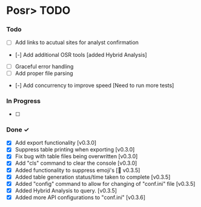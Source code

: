 # Posr> TODO


### Todo
- [ ] Add links to acutual sites for analyst confirmation
- [-] Add additional OSR tools [added Hybrid Analysis]
- [ ] Graceful error handling
- [ ] Add proper file parsing
- [-] Add concurrency to improve speed [Need to run more tests]

### In Progress

- [ ]  

### Done ✓

- [x] Add export functionality [v0.3.0]
- [x] Suppress table printing when exporting [v0.3.0]
- [x] Fix bug with table files being overwritten [v0.3.0]
- [x] Add "cls" command to clear the console [v0.3.0]
- [x] Added functionality to suppress emoji's [🥺 v0.3.5]
- [x] Added table generation status/time taken to complete [v0.3.5]
- [x] Added "config" command to allow for changing of "conf.ini" file [v0.3.5]
- [x] Added Hybrid Analysis to query. [v0.3.5]
- [x] Added more API configurations to "conf.ini" [v0.3.6]